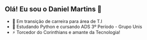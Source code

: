 ## Olá! Eu sou o Daniel Martins 👋

- 🔭 Em transição de carreira para área de T.I 
- 🌱 Estudando Python e cursando ADS 3º Período - Grupo Unis
- ⚡ Torcedor do Corinthians e amante da Tecnologia!


